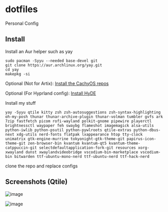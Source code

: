 # dotfiles
Personal Config

## Install
Install an Aur helper such as yay

```
sudo pacman -Syyu --needed base-devel git
git clone https://aur.archlinux.org/yay.git
cd yay
makepkg -si
```


Optional (Not for Artix): [Install the CachyOS repos](https://wiki.cachyos.org/features/optimized_repos/)

Optional (For Hyprland config): [Install HyDE](https://github.com/prasanthrangan/hyprdots)


Install my stuff
```
yay -Syyu qtile kitty zsh zsh-autosuggestions zsh-syntax-highlighting oh-my-posh thunar thunar-archive-plugin thunar-volman tumbler gvfs ark 7zip fastfetch picom rofi-wayland polkit-gnome pipewire playerctl brightnessctl waypaper feh swaybg flameshot imagemagick alsa-utils python-iwlib python-psutil python-pywlroots qtile-extras python-dbus-next xdg-utils nerd-fonts flatpak lxappearance htop tty-clock unimatrix gtk-engine-murrine tokyonight-gtk-theme-git papirus-icon-theme-git zen-browser-bin kvantum kvantum-qt5 kvantum-theme-catppuccin-git selectdefaultapplication-fork-git resources xorg-xwayland dunst xwaylandvideobridge vscodium-bin-marketplace vscodium-bin bitwarden ttf-ubuntu-mono-nerd ttf-ubuntu-nerd ttf-hack-nerd

```

clone the repo and replace configs

## Screenshots (Qtile)
![image](https://github.com/user-attachments/assets/627eab4a-4427-4a0f-9061-f3e6ef655f0a)

![image](https://github.com/user-attachments/assets/6ac7cabe-492e-4a26-96bc-34a7c33b0010)

